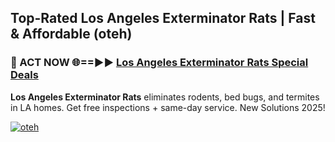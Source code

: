 ## Top-Rated Los Angeles Exterminator Rats | Fast & Affordable (oteh)

<h3>🐜 ACT NOW 🌐==►► <a href="https://tinyurl.com/2dysvsjj" rel="nofollow">Los Angeles Exterminator Rats Special Deals</a></h3>

**Los Angeles Exterminator Rats** eliminates rodents, bed bugs, and termites in LA homes. Get free inspections + same-day service. New Solutions 2025!

[![oteh](https://i.imgur.com/JCYaghj.jpeg)](https://tinyurl.com/2dysvsjj)